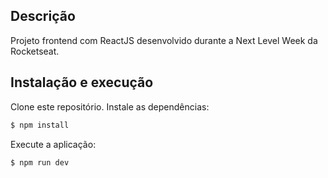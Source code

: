 ## Descrição

Projeto frontend com ReactJS desenvolvido durante a Next Level Week da Rocketseat.

## Instalação e execução

Clone este repositório.
Instale as dependências:

```bash
$ npm install
```

Execute a aplicação:

```bash
$ npm run dev
```

